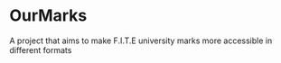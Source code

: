 # OurMarks
A project that aims to make F.I.T.E university marks more accessible in different formats
